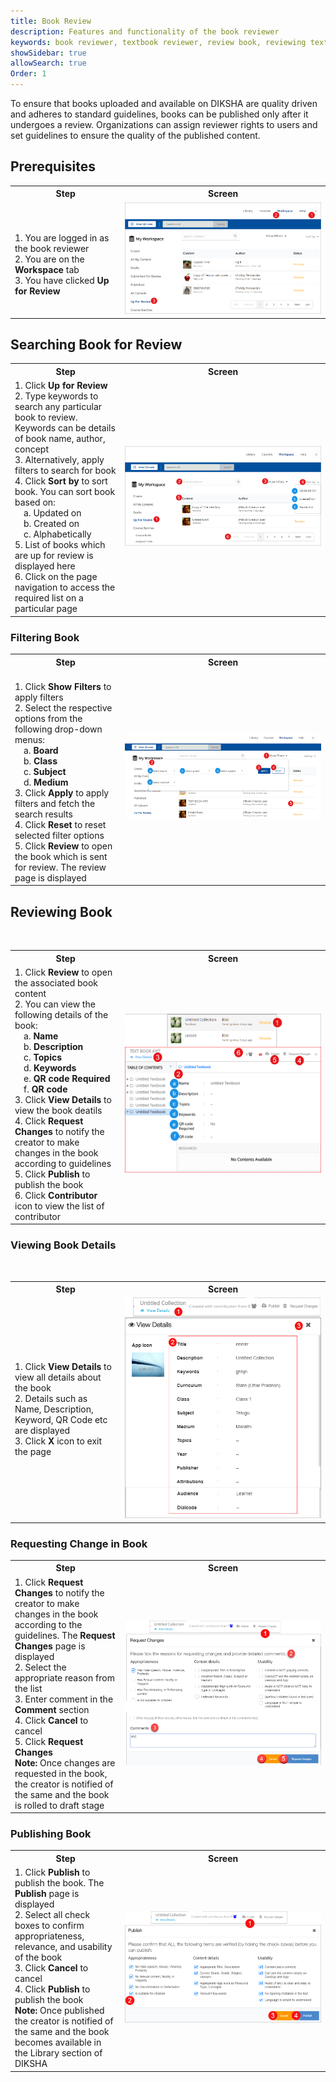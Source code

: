 ```yaml
---
title: Book Review
description: Features and functionality of the book reviewer
keywords: book reviewer, textbook reviewer, review book, reviewing textbook
showSidebar: true
allowSearch: true
Order: 1
---
```


To ensure that books uploaded and available on DIKSHA are quality driven and adheres to standard guidelines, books can be published only after it undergoes a review. Organizations can assign reviewer rights to users and set guidelines to ensure the quality of the published content.  

## Prerequisites

<table>
  <tr>
    <th style="width:35%;">Step</th>
    <th style="width:65%;">Screen</th>
  </tr>
  <tr>
    <td><br>1. You are logged in as the book reviewer
    <br>2. You are on the <b>Workspace</b> tab
    <br>3. You have clicked <b>Up for Review</b>
    </td>
    <td><img src="../images/book-review/bookreviewer_profile.png"></td>
  </tr>
</table>

## Searching Book for Review
<table>
  <tr>
    <th style="width:35%;">Step</th>
    <th style="width:65%;">Screen</th>
  </tr>
 <tr>
    <td>1. Click <b>Up for Review</b>
    <br>2. Type keywords to search any particular book to review. Keywords can be details of book name, author, concept
    <br>3. Alternatively, apply filters to search for book
    <br>4. Click <b>Sort by</b> to sort book. You can sort book based on:
      <br>&emsp;a. Updated on
      <br>&emsp;b. Created on
      <br>&emsp;c. Alphabetically
    <br>5. List of books which are up for review is displayed here
    <br>6. Click on the page navigation to access the required list on a particular page
  </td>
  <td><img src="../images/book-review/bookreviewer_search.png"></td>
  </tr>
</table>

### Filtering Book 
<table>
  <tr>
    <th style="width:35%;">Step</th>
    <th style="width:65%;">Screen</th>
  </tr>
  <tr>
    <td>
     <br>1. Click <b>Show Filters</b> to apply filters 
     <br>2. Select the respective options from the following drop-down menus:
      <br>&emsp;a. <b>Board</b>
      <br>&emsp;b. <b>Class</b>
      <br>&emsp;c. <b>Subject</b>
      <br>&emsp;d. <b>Medium</b>
       <br>3. Click <b>Apply</b> to apply filters and fetch the search results
     <br>4. Click <b>Reset</b> to reset selected filter options
     <br>5. Click <b>Review</b> to open the book which is sent for review. The review page is displayed
    </td>
    <td><img src="../images/book-review/bookreviewer_filter.png"></td>
  </tr>
  </table>
  
## Reviewing Book
<table>
  <tr>
    <th style="width:35%;">Step</th>
    <th style="width:65%;">Screen</th>
  </tr>
  <tr>
    <td>1. Click <b>Review</b> to open the associated book content
    <br>2. You can view the following details of the book:
    <br>&emsp;a. <b>Name</b>
    <br>&emsp;b. <b>Description</b>
    <br>&emsp;c. <b>Topics</b>
    <br>&emsp;d. <b>Keywords</b>
    <br>&emsp;e. <b>QR code Required</b>
    <br>&emsp;f. <b>QR code</b>
    <br>3. Click <b>View Details</b> to view the book deatils 
    <br>4. Click <b>Request Changes</b> to notify the creator to make changes in the book according to guidelines
    <br>5. Click <b>Publish</b> to publish the book 
    <br>6. Click <b>Contributor</b> icon to view the list of contributor 
   </td>
    <td><img src="../images/book-review/bookreviewer_review.png"></td>
   </tr>
  </table>

### Viewing Book Details
<table>
  <tr>
    <th style="width:35%;">Step</th>
    <th style="width:65%;">Screen</th>
  </tr>
  <tr>
    <td>1. Click <b>View Details</b> to view all details about the book
    <br>2. Details such as Name, Description, Keyword, QR Code etc are displayed 
    <br>3. Click <b>X</b> icon to exit the page
    </td>
    <td><img src="../images/book-review/bookreviewer_viewdetails.png"></td>
  </tr>
</table>

### Requesting Change in Book

<table>
  <tr>
    <th style="width:35%;">Step</th>
    <th style="width:65%;">Screen</th>
  </tr>
  <tr>
   <td>1. Click <b>Request Changes</b> to notify the creator to make changes in the book according to the guidelines. The <b>Request Changes</b> page is displayed
   <br>2. Select the appropriate reason from the list 
   <br>3. Enter comment in the <b>Comment</b> section
   <br>4. Click <b>Cancel</b> to cancel  
   <br>5. Click <b>Request Changes</b>   
   <br><b>Note:</b> Once changes are requested in the book, the creator is notified of the same and the book is rolled to draft stage</td> 
   <td><img src="../images/book-review/bookreviewer_changerequest.png"></td>
  </tr>
</table>

### Publishing Book
<table>
  <tr>
    <th style="width:35%;">Step</th>
    <th style="width:65%;">Screen</th>
  </tr>
  <tr>
   <td>1. Click <b>Publish</b> to publish the book. The <b>Publish</b> page is displayed
   <br>2. Select all check boxes to confirm appropriateness, relevance, and usability of the book
   <br>3. Click <b>Cancel</b> to cancel 
   <br>4. Click <b>Publish</b> to publish the book
     <br><b>Note:</b> Once published the creator is notified of the same and the book becomes available in the Library section of DIKSHA  
   </td>
    <td><img src="../images/book-review/bookreviewer_publish1.png"></td>
  </tr>
  </table>
